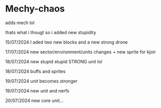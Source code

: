 # Mechy-chaos

adds mech lol

thats what i thougt so i added new stupidity 

15/07/2024 I aded two new blocks and a new strong drone

17/07/2024 new sector/environment/units changes + new sprite for kjoir


18/07/2024 new stupid stupid STRONG unit lol

18/07/2024 buffs and sprites

19/07/2024 unit becomes stronger

19/07/2024 new unit and nerfs

20/07/2024 new core unit... 
